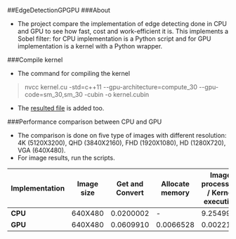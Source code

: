 ##EdgeDetectionGPGPU
###About
- The project compare the implementation of edge detecting done in CPU and GPU to see how fast, cost and work-efficient it is. This implements a Sobel filter: for CPU implementation is a Python script and for GPU implementation is a kernel with a Python wrapper.

###Compile kernel
- The command for compiling the kernel
> nvcc kernel.cu -std=c++11 --gpu-architecture=compute_30 --gpu-code=sm_30,sm_30 -cubin -o kernel.cubin

- The [resulted file](https://github.com/) is added too.

###Performance comparison between CPU and GPU
- The comparison is done on five type of images with different resolution: 4K (5120X3200), QHD (3840X2160), FHD (1920X1080), HD (1280X720), VGA (640X480).
- For image results, run the scripts.

| Implementation | Image size | Get and Convert | Allocate memory | Image processing / Kernel execution | Get from GPU and COnvert | Saving    | Total time |
| -------------- | ---------- | --------------- | --------------- | ----------------------------------- | ------------------------ | --------- | ---------- |
| **CPU**        | 640X480    | 0.0200002       | -               | 9.2549998                           | -                        | 0.1200001 | 9.3950002  |
| **GPU**        | 640X480    | 0.0609910       | 0.0066528       | 0.0022110                           | 0.0023078                | 0.1253440 | 0.1975078  |
